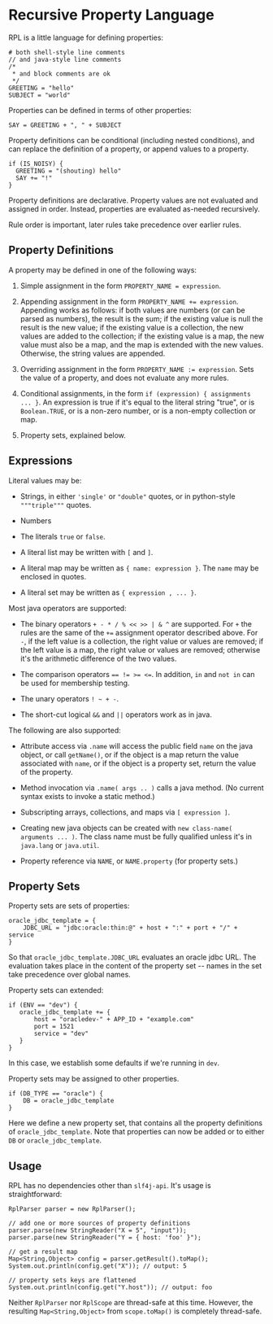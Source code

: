 # Recursive Property Language

RPL is a little language for defining properties:

    # both shell-style line comments
    // and java-style line comments
    /*
     * and block comments are ok
     */
    GREETING = "hello"
    SUBJECT = "world"

Properties can be defined in terms of other properties:

    SAY = GREETING + ", " + SUBJECT

Property definitions can be conditional (including nested conditions), and can
replace the definition of a property, or append values to a property.

    if (IS_NOISY) {
      GREETING = "(shouting) hello"
      SAY += "!"
    }

Property definitions are declarative.  Property values are not evaluated
and assigned in order.  Instead, properties are evaluated as-needed
recursively.

Rule order is important, later rules take precedence over earlier rules.

## Property Definitions

A property may be defined in one of the following ways:

1. Simple assignment in the form `PROPERTY_NAME = expression`.

2. Appending assignment in the form `PROPERTY_NAME += expression`.
Appending works as follows: if both values are numbers (or can be
parsed as numbers), the result is the sum; if the existing value is
null the result is the new value; if the existing value is a
collection, the new values are added to the collection; if the
existing value is a map, the new value must also be a map, and the map
is extended with the new values.  Otherwise, the string values are
appended.

3. Overriding assignment in the form `PROPERTY_NAME := expression`.  Sets
the value of a property, and does not evaluate any more rules.

3. Conditional assignments, in the form `if (expression) { assignments ... }`.
An expression is true if it's equal to the literal string "true", or is 
`Boolean.TRUE`, or is a non-zero number, or is a non-empty collection or
map.

4. Property sets, explained below.

## Expressions

Literal values may be:

* Strings, in either `'single'` or `"double"` quotes, or in python-style `"""triple"""` quotes.

* Numbers

* The literals `true` or `false`.

* A literal list may be written with `[` and `]`.

* A literal map may be written as `{ name: expression }`.  The `name` may be enclosed in quotes.

* A literal set may be written as `{ expression , ... }`.

Most java operators are supported:

* The binary operators `+ - * / % << >> | & ^` are supported.  For `+` the
rules are the same of the `+=` assignment operator described above.
For `-`, if the left value is a collection, the right value or values
are removed; if the left value is a map, the right value or values are
removed; otherwise it's the arithmetic difference of the two values.

* The comparison operators `== != >= <=`.  In addition, `in` and `not in`
can be used for membership testing.

* The unary operators `! ~ + -`.

* The short-cut logical `&&` and `||` operators work as in java.

The following are also supported:

* Attribute access via `.name` will access the public field `name` on the java object,
or call `getName()`, or if the object is a map return the value associated with `name`,
or if the object is a property set, return the value of the property.

* Method invocation via `.name( args .. )` calls a java method.  (No current
syntax exists to invoke a static method.)

* Subscripting arrays, collections, and maps via `[ expression ]`.

* Creating new java objects can be created with `new class-name( arguments ... )`.  The
class name must be fully qualified unless it's in `java.lang` or `java.util`.

* Property reference via `NAME`, or `NAME.property` (for property sets.)

## Property Sets

Property sets are sets of properties:

    oracle_jdbc_template = {
        JDBC_URL = "jdbc:oracle:thin:@" + host + ":" + port + "/" + service
    }

So that `oracle_jdbc_template.JDBC_URL` evaluates an oracle jdbc URL.  The evaluation
takes place in the content of the property set -- names in the set take precedence
over global names.

Property sets can extended:

    if (ENV == "dev") {
       oracle_jdbc_template += {
           host = "oracledev-" + APP_ID + "example.com"
           port = 1521
           service = "dev"
       }
    }

In this case, we establish some defaults if we're running in `dev`.

Property sets may be assigned to other properties.

    if (DB_TYPE == "oracle") {
        DB = oracle_jdbc_template
    }

Here we define a new property set, that contains all the property definitions of
`oracle_jdbc_template`.  Note that properties can now be added or to either `DB`
or `oracle_jdbc_template`.

## Usage

RPL has no dependencies other than `slf4j-api`.  It's usage is straightforward:

    RplParser parser = new RplParser();

    // add one or more sources of property definitions
    parser.parse(new StringReader("X = 5", "input"));
    parser.parse(new StringReader("Y = { host: 'foo' }");

    // get a result map
    Map<String,Object> config = parser.getResult().toMap();
    System.out.println(config.get("X")); // output: 5

    // property sets keys are flattened
    System.out.println(config.get("Y.host")); // output: foo

Neither `RplParser` nor `RplScope` are thread-safe at this time.  However, the resulting
`Map<String,Object>` from `scope.toMap()` is completely thread-safe.


    